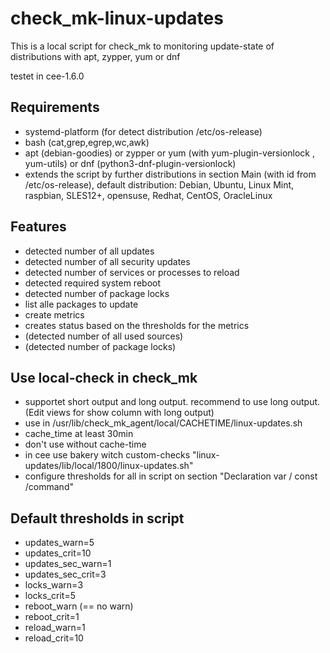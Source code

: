 # check_mk-linux-updates
This is a local script for check_mk to monitoring update-state of distributions with apt, zypper, yum or dnf

testet in cee-1.6.0

## Requirements
* systemd-platform (for detect distribution /etc/os-release)
* bash (cat,grep,egrep,wc,awk)
* apt (debian-goodies) or zypper or yum (with yum-plugin-versionlock , yum-utils) or dnf (python3-dnf-plugin-versionlock)
* extends the script by further distributions in section Main (with id from /etc/os-release), default distribution: Debian, Ubuntu, Linux Mint, raspbian, SLES12+, opensuse, Redhat, CentOS, OracleLinux

## Features
* detected number of all updates
* detected number of all security updates
* detected number of services or processes to reload
* detected required system reboot
* detected number of package locks 
* list alle packages to update
* create metrics
* creates status based on the thresholds for the metrics
* (detected number of all used sources)
* (detected number of package locks)

## Use local-check in check_mk
* supportet short output and long output. recommend to use long output. (Edit views for show column with long output)
* use in /usr/lib/check_mk_agent/local/CACHETIME/linux-updates.sh
* cache_time at least 30min
* don't use without cache-time
* in cee use bakery witch custom-checks  "linux-updates/lib/local/1800/linux-updates.sh"
* configure thresholds for all in script on section "Declaration var / const /command" 

## Default thresholds in script
* updates_warn=5
* updates_crit=10
* updates_sec_warn=1
* updates_sec_crit=3
* locks_warn=3
* locks_crit=5
* reboot_warn  (== no warn)
* reboot_crit=1
* reload_warn=1
* reload_crit=10
